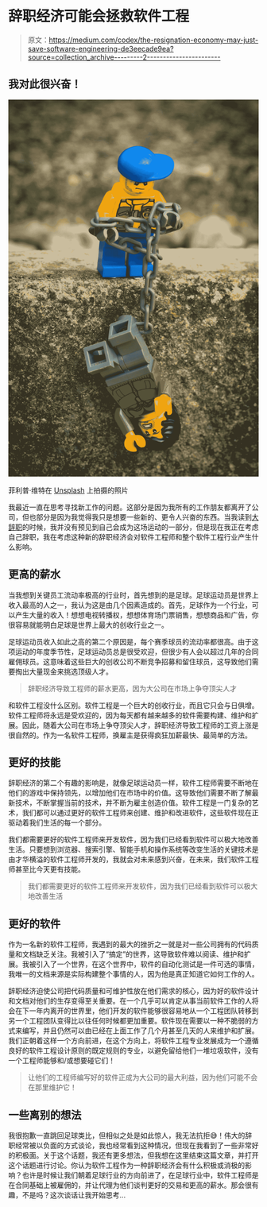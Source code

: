 # 辞职经济可能会拯救软件工程

> 原文：<https://medium.com/codex/the-resignation-economy-may-just-save-software-engineering-de3eecade9ea?source=collection_archive---------2----------------------->

## 我对此很兴奋！

![](img/5cbb3a9c08651c5b01b32ea400b09efd.png)

菲利普·维特在 [Unsplash](https://unsplash.com?utm_source=medium&utm_medium=referral) 上拍摄的照片

我最近一直在思考寻找新工作的问题。这部分是因为我所有的工作朋友都离开了公司，但也部分是因为我觉得我只是想要一些新的、更令人兴奋的东西。当我读到[大辞职](https://en.wikipedia.org/wiki/Great_Resignation)的时候，我并没有预见到自己会成为这场运动的一部分，但是现在我正在考虑自己辞职，我在考虑这种新的辞职经济会对软件工程师和整个软件工程行业产生什么影响。

## 更高的薪水

当我想到关键员工流动率极高的行业时，首先想到的是足球。足球运动员是世界上收入最高的人之一，我认为这是由几个因素造成的。首先，足球作为一个行业，可以产生大量的收入！想想电视转播权，想想体育场门票销售，想想商品和广告，你很容易就能明白足球是世界上最大的创收行业之一。

足球运动员收入如此之高的第二个原因是，每个赛季球员的流动率都很高。由于这项运动的年度季节性，足球运动员总是很受欢迎，但很少有人会以超过几年的合同雇佣球员。这意味着这些巨大的创收公司不断竞争招募和留住球员，这导致他们需要掏出大量现金来挑选顶级人才。

> 辞职经济导致工程师的薪水更高，因为大公司在市场上争夺顶尖人才

和软件工程没什么区别。软件工程是一个巨大的创收行业，而且它只会与日俱增。软件工程师将永远是受欢迎的，因为每天都有越来越多的软件需要构建、维护和扩展。因此，随着大公司在市场上争夺顶尖人才，辞职经济导致工程师的工资上涨是很自然的。作为一名软件工程师，换雇主是获得疯狂加薪最快、最简单的方法。

## 更好的技能

辞职经济的第二个有趣的影响是，就像足球运动员一样，软件工程师需要不断地在他们的游戏中保持领先，以增加他们在市场中的价值。这导致他们需要不断了解最新技术，不断掌握当前的技术，并不断为雇主创造价值。软件工程是一门复杂的艺术，我们都可以通过更好的软件工程师来创建、维护和改进软件，这些软件现在正驱动着我们生活的每一个部分。

我们都需要更好的软件工程师来开发软件，因为我们已经看到软件可以极大地改善生活。只要想到浏览器、搜索引擎、智能手机和操作系统等改变生活的关键技术是由才华横溢的软件工程师开发的，我就会对未来感到兴奋，在未来，我们软件工程师甚至比今天更有技能。

> 我们都需要更好的软件工程师来开发软件，因为我们已经看到软件可以极大地改善生活

## 更好的软件

作为一名新的软件工程师，我遇到的最大的挫折之一就是对一些公司拥有的代码质量和文档缺乏关注。我被引入了“搞定”的世界，这导致软件难以阅读、维护和扩展。我被引入了一个世界，在这个世界中，软件的自动化测试是一件可选的事情，我唯一的文档来源是实际构建整个事情的人，因为他是真正知道它如何工作的人。

辞职经济迫使公司把代码质量和可维护性放在他们需求的核心，因为好的软件设计和文档对他们的生存变得至关重要。在一个几乎可以肯定从事当前软件工作的人将会在下一年内离开的世界里，他们开发的软件能够很容易地从一个工程团队转移到另一个工程团队变得比以往任何时候都更加重要。软件现在需要以一种不脆弱的方式来编写，并且仍然可以由已经在上面工作了几个月甚至几天的人来维护和扩展。我们正朝着这样一个方向前进，在这个方向上，将软件工程专业发展成为一个遵循良好的软件工程设计原则的既定规则的专业，以避免留给他们一堆垃圾软件，没有一个工程师能够和/或想要碰它们！

> 让他们的工程师编写好的软件正成为大公司的最大利益，因为他们可能不会在那里维护它！

## 一些离别的想法

我很抱歉一直跳回足球类比，但相似之处是如此惊人，我无法抗拒😅！伟大的辞职经常被以负面的方式谈论，我也经常看到这种情况，但现在我看到了一些非常好的积极面。关于这个话题，我还有更多想法，但我想在这里结束这篇文章，并打开这个话题进行讨论。你认为软件工程作为一种辞职经济会有什么积极或消极的影响？也许是时候让我们朝着足球行业的方向前进了，在足球行业中，软件工程师是在合同基础上被雇佣的，并让代理为他们谈判更好的交易和更高的薪水。那会很有趣，不是吗？这次谈话让我开始思考…